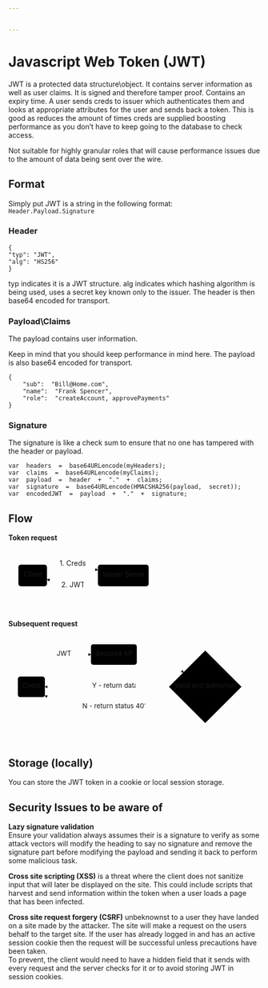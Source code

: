 ```yaml
---


---
```


<h1 id="javascript-web-token-jwt">Javascript Web Token (JWT)</h1>
<p>JWT is a protected data structure\object. It contains server information as well as user claims. It is signed and therefore tamper proof. Contains an expiry time. A user sends creds to issuer which authenticates them and looks at appropriate attributes for the user and sends back a token. This is good as reduces the amount of times creds are supplied boosting performance as you don’t have to keep going to the database to check access.</p>
<p>Not suitable for highly granular roles that will cause performance issues due to the amount of data being sent over the wire.</p>
<h2 id="format">Format</h2>
<p>Simply put JWT is a string in the following format:<br>
<code>Header.Payload.Signature</code></p>
<h3 id="header">Header</h3>
<pre><code>{
"typ": "JWT",
"alg": "HS256"
}
</code></pre>
<p>typ indicates it is a JWT structure. alg indicates which hashing algorithm is being used, uses a secret key known only to the issuer. The header is then base64 encoded for transport.</p>
<h3 id="payloadclaims">Payload\Claims</h3>
<p>The payload contains user information.</p>
<p>Keep in mind that you should keep performance in mind here. The payload is also base64 encoded for transport.</p>
<pre><code>{
    "sub":  "Bill@Home.com",
    "name":  "Frank Spencer",
    "role":  "createAccount, approvePayments"
}
</code></pre>
<h3 id="signature">Signature</h3>
<p>The signature is like a check sum to ensure that no one has tampered with the header or payload.</p>
<pre><code>var  headers  =  base64URLencode(myHeaders);
var  claims  =  base64URLencode(myClaims);
var  payload  =  header  +  "."  +  claims;
var  signature  =  base64URLencode(HMACSHA256(payload,  secret));
var  encodedJWT  =  payload  +  "."  +  signature;
</code></pre>
<h2 id="flow">Flow</h2>
<p><strong>Token request</strong></p>
<div class="mermaid"><svg xmlns="http://www.w3.org/2000/svg" id="mermaid-svg-xP9DSbAkhUIJk5Uh" height="100%" viewBox="0 0 320.5625 126.78125" style="max-width:320.5625px;"><g><g class="output"><g class="clusters"></g><g class="edgePaths"><g class="edgePath" style="opacity: 1;"><path class="path" d="M77.171875,45.5911409719493L128.1015625,31.6953125L179.03125,42.560469002074214" marker-end="url(#arrowhead7774)" style="fill:none"></path><defs><marker id="arrowhead7774" viewBox="0 0 10 10" refX="9" refY="5" markerUnits="strokeWidth" markerWidth="8" markerHeight="6" orient="auto"><path d="M 0 0 L 10 5 L 0 10 z" class="arrowheadPath" style="stroke-width: 1; stroke-dasharray: 1, 0;"></path></marker></defs></g><g class="edgePath" style="opacity: 1;"><path class="path" d="M179.03125,64.22078099792579L128.1015625,75.0859375L77.171875,61.1901090280507" marker-end="url(#arrowhead7775)" style="fill:none"></path><defs><marker id="arrowhead7775" viewBox="0 0 10 10" refX="9" refY="5" markerUnits="strokeWidth" markerWidth="8" markerHeight="6" orient="auto"><path d="M 0 0 L 10 5 L 0 10 z" class="arrowheadPath" style="stroke-width: 1; stroke-dasharray: 1, 0;"></path></marker></defs></g></g><g class="edgeLabels"><g class="edgeLabel" transform="translate(128.1015625,31.6953125)" style="opacity: 1;"><g transform="translate(-25.9296875,-11.6953125)" class="label"><foreignObject width="51.86248779296875" height="23.399999618530273"><div xmlns="http://www.w3.org/1999/xhtml" style="display: inline-block; white-space: nowrap;"><span class="edgeLabel">1. Creds</span></div></foreignObject></g></g><g class="edgeLabel" transform="translate(128.1015625,75.0859375)" style="opacity: 1;"><g transform="translate(-22.46875,-11.6953125)" class="label"><foreignObject width="44.9437255859375" height="23.399999618530273"><div xmlns="http://www.w3.org/1999/xhtml" style="display: inline-block; white-space: nowrap;"><span class="edgeLabel">2. JWT</span></div></foreignObject></g></g></g><g class="nodes"><g class="node" id="A" transform="translate(48.5859375,53.390625)" style="opacity: 1;"><rect rx="5" ry="5" x="-28.5859375" y="-21.6953125" width="57.171875" height="43.390625"></rect><g class="label" transform="translate(0,0)"><g transform="translate(-18.5859375,-11.6953125)"><foreignObject width="37.1812744140625" height="23.399999618530273"><div xmlns="http://www.w3.org/1999/xhtml" style="display: inline-block; white-space: nowrap;">Client</div></foreignObject></g></g></g><g class="node" id="B" transform="translate(229.796875,53.390625)" style="opacity: 1;"><rect rx="5" ry="5" x="-50.765625" y="-21.6953125" width="101.53125" height="43.390625"></rect><g class="label" transform="translate(0,0)"><g transform="translate(-40.765625,-11.6953125)"><foreignObject width="81.53436279296875" height="23.399999618530273"><div xmlns="http://www.w3.org/1999/xhtml" style="display: inline-block; white-space: nowrap;">Issuer Server</div></foreignObject></g></g></g></g></g></g></svg></div>
<p><strong>Subsequent request</strong></p>
<div class="mermaid"><svg xmlns="http://www.w3.org/2000/svg" id="mermaid-svg-0ut5muMfJxBRioBa" height="100%" viewBox="0 0 533.3031311035156 226.85469436645508" style="max-width:533.3031311035156px;"><g><g class="output"><g class="clusters"></g><g class="edgePaths"><g class="edgePath" style="opacity: 1;"><path class="path" d="M70.26390298190616,88.39062690734863L116.921875,41.69531440734863L174.71875,41.69531440734863" marker-end="url(#arrowhead7798)" style="fill:none"></path><defs><marker id="arrowhead7798" viewBox="0 0 10 10" refX="9" refY="5" markerUnits="strokeWidth" markerWidth="8" markerHeight="6" orient="auto"><path d="M 0 0 L 10 5 L 0 10 z" class="arrowheadPath" style="stroke-width: 1; stroke-dasharray: 1, 0;"></path></marker></defs></g><g class="edgePath" style="opacity: 1;"><path class="path" d="M271.71875,41.69531440734863L314.765625,41.69531440734863L371.1205966083435,79.73096665459596" marker-end="url(#arrowhead7799)" style="fill:none"></path><defs><marker id="arrowhead7799" viewBox="0 0 10 10" refX="9" refY="5" markerUnits="strokeWidth" markerWidth="8" markerHeight="6" orient="auto"><path d="M 0 0 L 10 5 L 0 10 z" class="arrowheadPath" style="stroke-width: 1; stroke-dasharray: 1, 0;"></path></marker></defs></g><g class="edgePath" style="opacity: 1;"><path class="path" d="M340.26562805175786,110.58594131469728L314.765625,110.08594131469727L223.21875,110.08594131469727L116.921875,110.08594131469727L77.171875,110.08594131469727" marker-end="url(#arrowhead7800)" style="fill:none"></path><defs><marker id="arrowhead7800" viewBox="0 0 10 10" refX="9" refY="5" markerUnits="strokeWidth" markerWidth="8" markerHeight="6" orient="auto"><path d="M 0 0 L 10 5 L 0 10 z" class="arrowheadPath" style="stroke-width: 1; stroke-dasharray: 1, 0;"></path></marker></defs></g><g class="edgePath" style="opacity: 1;"><path class="path" d="M363.2131226447771,133.5334359077165L314.765625,153.47656631469727L223.21875,153.47656631469727L116.921875,153.47656631469727L77.171875,128.23688413795094" marker-end="url(#arrowhead7801)" style="fill:none"></path><defs><marker id="arrowhead7801" viewBox="0 0 10 10" refX="9" refY="5" markerUnits="strokeWidth" markerWidth="8" markerHeight="6" orient="auto"><path d="M 0 0 L 10 5 L 0 10 z" class="arrowheadPath" style="stroke-width: 1; stroke-dasharray: 1, 0;"></path></marker></defs></g></g><g class="edgeLabels"><g class="edgeLabel" transform="translate(116.921875,41.69531440734863)" style="opacity: 1;"><g transform="translate(-14.75,-11.6953125)" class="label"><foreignObject width="29.50311279296875" height="23.399999618530273"><div xmlns="http://www.w3.org/1999/xhtml" style="display: inline-block; white-space: nowrap;"><span class="edgeLabel">JWT</span></div></foreignObject></g></g><g class="edgeLabel" transform="" style="opacity: 1;"><g transform="translate(0,0)" class="label"><foreignObject width="0" height="0"><div xmlns="http://www.w3.org/1999/xhtml" style="display: inline-block; white-space: nowrap;"><span class="edgeLabel"></span></div></foreignObject></g></g><g class="edgeLabel" transform="translate(223.21875,110.08594131469727)" style="opacity: 1;"><g transform="translate(-45.953125,-11.6953125)" class="label"><foreignObject width="91.9124755859375" height="23.399999618530273"><div xmlns="http://www.w3.org/1999/xhtml" style="display: inline-block; white-space: nowrap;"><span class="edgeLabel">Y - return data</span></div></foreignObject></g></g><g class="edgeLabel" transform="translate(223.21875,153.47656631469727)" style="opacity: 1;"><g transform="translate(-66.546875,-11.6953125)" class="label"><foreignObject width="133.1015625" height="23.399999618530273"><div xmlns="http://www.w3.org/1999/xhtml" style="display: inline-block; white-space: nowrap;"><span class="edgeLabel">N - return status 401</span></div></foreignObject></g></g></g><g class="nodes"><g class="node" id="A" transform="translate(48.5859375,110.08594131469727)" style="opacity: 1;"><rect rx="5" ry="5" x="-28.5859375" y="-21.6953125" width="57.171875" height="43.390625"></rect><g class="label" transform="translate(0,0)"><g transform="translate(-18.5859375,-11.6953125)"><foreignObject width="37.1812744140625" height="23.399999618530273"><div xmlns="http://www.w3.org/1999/xhtml" style="display: inline-block; white-space: nowrap;">Client</div></foreignObject></g></g></g><g class="node" id="B" transform="translate(223.21875,41.69531440734863)" style="opacity: 1;"><rect rx="5" ry="5" x="-48.5" y="-21.6953125" width="97" height="43.390625"></rect><g class="label" transform="translate(0,0)"><g transform="translate(-38.5,-11.6953125)"><foreignObject width="77.0062255859375" height="23.399999618530273"><div xmlns="http://www.w3.org/1999/xhtml" style="display: inline-block; white-space: nowrap;">Secured API</div></foreignObject></g></g></g><g class="node" id="C" transform="translate(416.5343780517578,110.08594131469727)" style="opacity: 1;"><polygon points="76.76875,0 153.5375,-76.76875 76.76875,-153.5375 0,-76.76875" rx="5" ry="5" transform="translate(-76.76875,76.76875)"></polygon><g class="label" transform="translate(0,0)"><g transform="translate(-64.265625,-11.6953125)"><foreignObject width="128.5452880859375" height="23.399999618530273"><div xmlns="http://www.w3.org/1999/xhtml" style="display: inline-block; white-space: nowrap;">Valid and authorised</div></foreignObject></g></g></g></g></g></g></svg></div>
<h2 id="storage-locally">Storage (locally)</h2>
<p>You can store the JWT token in a cookie or local session storage.</p>
<h2 id="security-issues-to-be-aware-of">Security Issues to be aware of</h2>
<p><strong>Lazy signature validation</strong><br>
Ensure your validation always assumes their is a signature to verify as some attack vectors will modify the heading to say no signature and remove the signature part before modifying the payload and sending it back to perform some malicious task.</p>
<p><strong>Cross site scripting (XSS)</strong> is a threat where the client does not sanitize input that will later be displayed on the site. This could include scripts that harvest and send information within the token when a user loads a page that has been infected.</p>
<p><strong>Cross site request forgery (CSRF)</strong> unbeknownst to a user they have landed on a site made by the attacker. The site will make a request on the users behalf to the target site. If the user has already logged in and has an active session cookie then the request will be successful unless precautions have been taken.<br>
To prevent, the client would need to have a hidden field that it sends with every request and the server checks for it or to avoid storing JWT in session cookies.</p>

